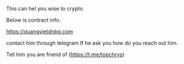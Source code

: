 

This can hel you wise to crypto.


Below is contract info.


https://quangvietdnbg.com

contact him through telegram
If he ask you how do you reach out him. 

Tell him you are friend of (https://t.me/topchrys)
